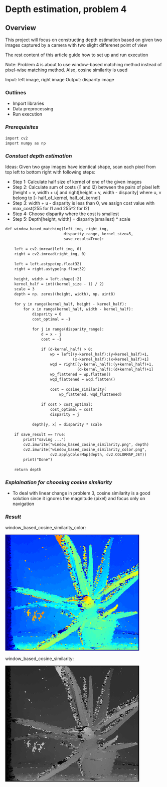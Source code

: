 # Depth estimation, problem 4
## **Overview**
This project will focus on constructing depth estimation based on given two images captured by a camera with two slight differenet point of view

The rest content of this article guide how to set up and run execution

Note: Problem 4 is about to use window-based matching method instead of pixel-wise matching method. Also, cosine similarity is used

Input: left image, right image
Output: disparity image

### **Outlines**
* Import libraries
* Data preprocessing
* Run execution

### *Prerequisites*
```
import cv2
import numpy as np
```
### *Constuct depth estimation*
Ideas:
Given two gray images have identical shape, scan each pixel from top left to bottom right with following steps:

* Step 1: Calculate half size of kernel of one of the given images
* Step 2: Calculate sum of costs (l1 and l2) between the pairs of pixel left [height + v, width + u] and right[height + v, width - disparity] where u, v belong to [- half_of_kernel, half_of_kernel]
* Step 3: width + u - disparity is less than 0, we assign cost value with max_cost(255 for l1 and 255^2 for l2)
* Step 4: Choose disparity where the cost is smallest
* Step 5: Depth[height, width] = disparity(smallest) * scale 

```
def window_based_matching(left_img, right_img,
                          disparity_range, kernel_size=5,
                          save_result=True):

    left = cv2.imread(left_img, 0)
    right = cv2.imread(right_img, 0)

    left = left.astype(np.float32)
    right = right.astype(np.float32)

    height, width = left.shape[:2]
    kernel_half = int((kernel_size - 1) / 2)
    scale = 3
    depth = np. zeros((height, width), np. uint8)

    for y in range(kernel_half, height - kernel_half):
        for x in range(kernel_half, width - kernel_half):
            disparity = 0
            cost_optimal = -1

            for j in range(disparity_range):
                d = x - j
                cost = -1

                if (d-kernel_half) > 0:
                    wp = left[(y-kernel_half):(y+kernel_half)+1,
                              (x-kernel_half):(x+kernel_half)+1]
                    wqd = right[(y-kernel_half):(y+kernel_half)+1,
                                (d-kernel_half):(d+kernel_half)+1]
                    wp_flattened = wp.flatten()
                    wqd_flattened = wqd.flatten()

                    cost = cosine_similarity(
                        wp_flattened, wqd_flattened)

                if cost > cost_optimal:
                    cost_optimal = cost
                    disparity = j

            depth[y, x] = disparity * scale

    if save_result == True:
        print("saving ...")
        cv2.imwrite("window_based_cosine_similarity.png", depth)
        cv2.imwrite("window_based_cosine_similarity_color.png",
                    cv2.applyColorMap(depth, cv2.COLORMAP_JET))
        print("Done")

    return depth
```

### *Explaination for choosing cosine similarity*
* To deal with linear change in problem 3, cosine similarity is a good solution since it ignores the magnitude (pixel) and
focus only on navigation 

### *Result*
window_based_cosine_similarity_color:

![alt text](window_based_cosine_similarity_color.png)

window_based_cosine_similarity:

![alt text](window_based_cosine_similarity.png)
